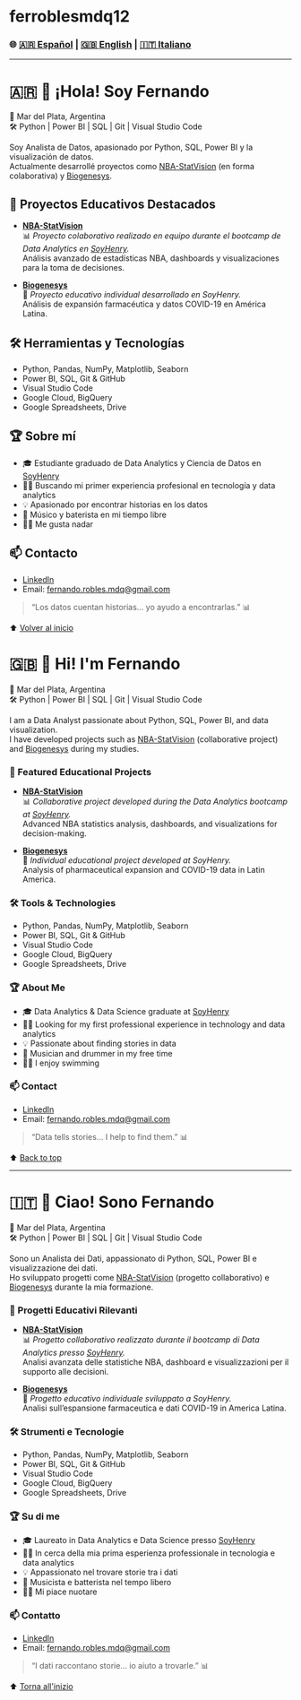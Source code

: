 # ferroblesmdq12
<a id="top"></a>

### 🌐 [🇦🇷 Español](#es) | [🇬🇧 English](#en) | [🇮🇹 Italiano](#it)

---


<!-- ESPAÑOL -->
<a id="es"></a>

# 🇦🇷 👋 ¡Hola! Soy Fernando

📍 Mar del Plata, Argentina  
🛠️ Python | Power BI | SQL | Git | Visual Studio Code

Soy Analista de Datos, apasionado por Python, SQL, Power BI y la visualización de datos.  
Actualmente desarrollé proyectos como [NBA-StatVision](https://github.com/ferroblesmdq12/NBA-StatVision) (en forma colaborativa) y [Biogenesys](https://github.com/ferroblesmdq12/Biogenesys).

## 🚀 Proyectos Educativos Destacados

- [**NBA-StatVision**](https://github.com/ferroblesmdq12/NBA-StatVision)  
  📊 *Proyecto colaborativo realizado en equipo durante el bootcamp de Data Analytics en [SoyHenry](https://www.soyhenry.com/).*  
  Análisis avanzado de estadísticas NBA, dashboards y visualizaciones para la toma de decisiones.

- [**Biogenesys**](https://github.com/ferroblesmdq12/Biogenesys)  
  🧬 *Proyecto educativo individual desarrollado en SoyHenry.*  
  Análisis de expansión farmacéutica y datos COVID-19 en América Latina.


## 🛠️ Herramientas y Tecnologías

- Python, Pandas, NumPy, Matplotlib, Seaborn
- Power BI, SQL, Git & GitHub
- Visual Studio Code
- Google Cloud, BigQuery
- Google Spreadsheets, Drive

## 🏆 Sobre mí

- 🎓 Estudiante graduado de Data Analytics y Ciencia de Datos en [SoyHenry](https://www.soyhenry.com/)
- 👨‍💻 Buscando mi primer experiencia profesional en tecnología y data analytics
- 💡 Apasionado por encontrar historias en los datos
- 🥁 Músico y baterista en mi tiempo libre
- 🏊‍♂️ Me gusta nadar 

## 📫 Contacto

- [LinkedIn](https://www.linkedin.com/in/fernando-robles-bbb214223/)
- Email: fernando.robles.mdq@gmail.com


> “Los datos cuentan historias… yo ayudo a encontrarlas.” 📊

⬆️ [Volver al inicio](#top)


<!-- ENGLISH -->
<a id="en"></a>

# 🇬🇧 👋 Hi! I'm Fernando

📍 Mar del Plata, Argentina  
🛠️ Python | Power BI | SQL | Git | Visual Studio Code

I am a Data Analyst passionate about Python, SQL, Power BI, and data visualization.  
I have developed projects such as [NBA-StatVision](https://github.com/ferroblesmdq12/NBA-StatVision) (collaborative project) and [Biogenesys](https://github.com/ferroblesmdq12/Biogenesys) during my studies.

### 🚀 Featured Educational Projects

- [**NBA-StatVision**](https://github.com/ferroblesmdq12/NBA-StatVision)  
  📊 *Collaborative project developed during the Data Analytics bootcamp at [SoyHenry](https://www.soyhenry.com/).*  
  Advanced NBA statistics analysis, dashboards, and visualizations for decision-making.

- [**Biogenesys**](https://github.com/ferroblesmdq12/Biogenesys)  
  🧬 *Individual educational project developed at SoyHenry.*  
  Analysis of pharmaceutical expansion and COVID-19 data in Latin America.

### 🛠️ Tools & Technologies

- Python, Pandas, NumPy, Matplotlib, Seaborn
- Power BI, SQL, Git & GitHub
- Visual Studio Code
- Google Cloud, BigQuery
- Google Spreadsheets, Drive

### 🏆 About Me

- 🎓 Data Analytics & Data Science graduate at [SoyHenry](https://www.soyhenry.com/)
- 👨‍💻 Looking for my first professional experience in technology and data analytics
- 💡 Passionate about finding stories in data
- 🥁 Musician and drummer in my free time
- 🏊‍♂️ I enjoy swimming

### 📫 Contact

- [LinkedIn](https://www.linkedin.com/in/fernando-robles-bbb214223/)
- Email: fernando.robles.mdq@gmail.com

> “Data tells stories… I help to find them.” 📊

⬆️ [Back to top](#top)

---

<!-- ITALIANO -->
<a id="it"></a>

# 🇮🇹 👋 Ciao! Sono Fernando

📍 Mar del Plata, Argentina  
🛠️ Python | Power BI | SQL | Git | Visual Studio Code

Sono un Analista dei Dati, appassionato di Python, SQL, Power BI e visualizzazione dei dati.  
Ho sviluppato progetti come [NBA-StatVision](https://github.com/ferroblesmdq12/NBA-StatVision) (progetto collaborativo) e [Biogenesys](https://github.com/ferroblesmdq12/Biogenesys) durante la mia formazione.

### 🚀 Progetti Educativi Rilevanti

- [**NBA-StatVision**](https://github.com/ferroblesmdq12/NBA-StatVision)  
  📊 *Progetto collaborativo realizzato durante il bootcamp di Data Analytics presso [SoyHenry](https://www.soyhenry.com/).*  
  Analisi avanzata delle statistiche NBA, dashboard e visualizzazioni per il supporto alle decisioni.

- [**Biogenesys**](https://github.com/ferroblesmdq12/Biogenesys)  
  🧬 *Progetto educativo individuale sviluppato a SoyHenry.*  
  Analisi sull’espansione farmaceutica e dati COVID-19 in America Latina.

### 🛠️ Strumenti e Tecnologie

- Python, Pandas, NumPy, Matplotlib, Seaborn
- Power BI, SQL, Git & GitHub
- Visual Studio Code
- Google Cloud, BigQuery
- Google Spreadsheets, Drive

### 🏆 Su di me

- 🎓 Laureato in Data Analytics e Data Science presso [SoyHenry](https://www.soyhenry.com/)
- 👨‍💻 In cerca della mia prima esperienza professionale in tecnologia e data analytics
- 💡 Appassionato nel trovare storie tra i dati
- 🥁 Musicista e batterista nel tempo libero
- 🏊‍♂️ Mi piace nuotare

### 📫 Contatto

- [LinkedIn](https://www.linkedin.com/in/fernando-robles-bbb214223/)
- Email: fernando.robles.mdq@gmail.com

> “I dati raccontano storie… io aiuto a trovarle.” 📊


⬆️ [Torna all'inizio](#top)
